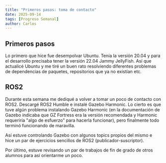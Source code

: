 ```yaml
---
title: "Primeros pasos: toma de contacto"
date: 2025-09-14
tags: [Progreso Semanal]
author: Carlos
---
```


## Primeros pasos

Lo primero que hice fue desempolvar Ubuntu. Tenía la versión 20.04 y para el desarrollo precisaba tener la versión 22.04 Jammy JellyFish. Así que actualicé Ubuntu y me tiré un buen rato resolviendo diferentes problemas de dependencias de paquetes, repositorios que ya no existían etc.

## ROS2
Durante esta semana me dediqué a volver a tomar un poco de contacto con ROS2. Descargé ROS2 Humble e instalé Gazebo Harmonic. Lo cierto es que tuve algún problema instalando Gazebo Harmonic (en la documentación de Gazebo indicaba que GZ Fortress era la versión recomendada y Harmonic requeriría "algo de esfuerzo" para hacerla funcionar), pero finalmente todo terminó funcionando de maravilla.

Así estuve controlando Gazebo con algunos topics propios del mismo e hice un par de ejercicios sencillos de ROS2 (publicador-suscriptor).

Por último, estuve revisando un par de trabajos de fin de grado de otros alumnos para así orientarme un poco.
